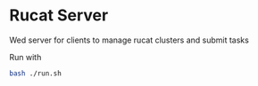 # Rucat Server

Wed server for clients to manage rucat clusters and submit tasks

Run with
```bash
bash ./run.sh
```